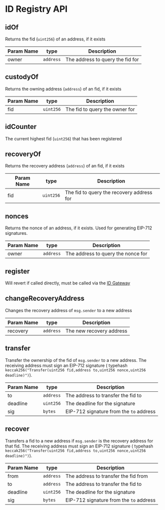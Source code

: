 # ID Registry API

## idOf

Returns the fid (`uint256`) of an address, if it exists

| Param Name | type      | Description                      |
|------------|-----------|----------------------------------|
| owner      | `address` | The address to query the fid for |

## custodyOf

Returns the owning address (`address`) of an fid, if it exists

| Param Name | type      | Description                    |
|------------|-----------|--------------------------------|
| fid        | `uint256` | The fid to query the owner for |

## idCounter

The current highest fid (`uint256`) that has been registered

## recoveryOf

Returns the recovery address (`address`) of an fid, if it exists

| Param Name | type      | Description                               |
|------------|-----------|-------------------------------------------|
| fid        | `uint256` | The fid to query the recovery address for |

## nonces

Returns the nonce of an address, if it exists. Used for generating EIP-712 signatures.

| Param Name | type      | Description                        |
|------------|-----------|------------------------------------|
| owner      | `address` | The address to query the nonce for |

## register

Will revert if called directly, must be called via the [ID Gateway](/reference/contracts/id-gateway.md)

## changeRecoveryAddress

Changes the recovery address of `msg.sender` to a new address

| Param Name | type      | Description              |
|------------|-----------|--------------------------|
| recovery   | `address` | The new recovery address |

## transfer

Transfer the ownership of the fid of `msg.sender` to a new address. The receiving address must sign an EIP-712
signature (
typehash `keccak256("Transfer(uint256 fid,address to,uint256 nonce,uint256 deadline)")`).

| Param Name | type      | Description                             |
|------------|-----------|-----------------------------------------|
| to         | `address` | The address to transfer the fid to      |
| deadline   | `uint256` | The deadline for the signature          |
| sig        | `bytes`   | EIP-712 signature from the `to` address |

## recover

Transfers a fid to a new address if `msg.sender` is the recovery address for that fid. The receiving address must sign
an EIP-712
signature (
typehash `keccak256("Transfer(uint256 fid,address to,uint256 nonce,uint256 deadline)")`).

| Param Name | type      | Description                             |
|------------|-----------|-----------------------------------------|
| from       | `address` | The address to transfer the fid from    |
| to         | `address` | The address to transfer the fid to      |
| deadline   | `uint256` | The deadline for the signature          |
| sig        | `bytes`   | EIP-712 signature from the `to` address |
